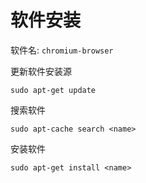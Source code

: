 # 软件安装

软件名: `chromium-browser`

 更新软件安装源
 
 	sudo apt-get update
 	
 搜索软件
 
 	sudo apt-cache search <name>
 	
 安装软件
 
 	sudo apt-get install <name>